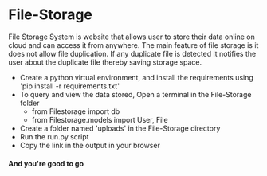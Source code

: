 # File-Storage
 
File Storage System is website that allows user to store their data online on cloud and can access it from anywhere. The main feature of file storage is it does not allow file duplication. If any duplicate file is detected it notifies the user about the duplicate file thereby saving storage space.

* Create a python virtual environment, and install the requirements using 'pip install -r requirements.txt'
* To query and view the data stored, Open a terminal in the File-Storage folder
  * from Filestorage import db
  * from Filestorage.models import User, File 
* Create a folder named 'uploads' in the File-Storage directory
* Run the run.py script
* Copy the link in the output in your browser



#### And you're good to go